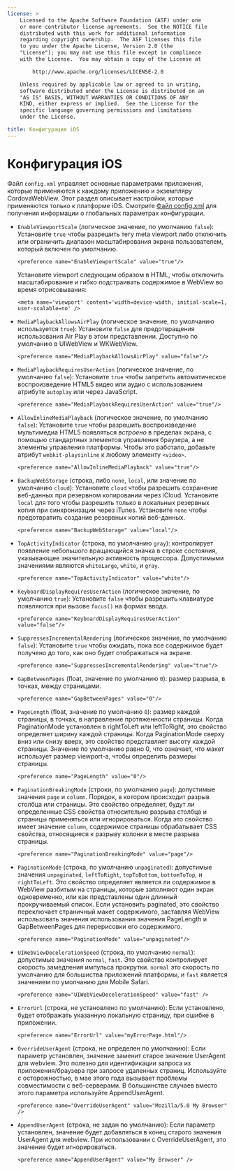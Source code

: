 ```yaml
---
license: >
    Licensed to the Apache Software Foundation (ASF) under one
    or more contributor license agreements.  See the NOTICE file
    distributed with this work for additional information
    regarding copyright ownership.  The ASF licenses this file
    to you under the Apache License, Version 2.0 (the
    "License"); you may not use this file except in compliance
    with the License.  You may obtain a copy of the License at

        http://www.apache.org/licenses/LICENSE-2.0

    Unless required by applicable law or agreed to in writing,
    software distributed under the License is distributed on an
    "AS IS" BASIS, WITHOUT WARRANTIES OR CONDITIONS OF ANY
    KIND, either express or implied.  See the License for the
    specific language governing permissions and limitations
    under the License.

title: Конфигурация iOS
---
```


# Конфигурация iOS

Файл `config.xml` управляет основные параметрами приложения, которые применяются к каждому приложению и экземпляру CordovaWebView. Этот раздел описывает настройки, которые применяются только к платформе iOS. Смотрите [Файл config.xml][1] для получения информации о глобальных параметрах конфигурации.

 [1]: config_ref_index.md.html#The%20config.xml%20File

*   `EnableViewportScale` (логическое значение, по умолчанию `false`): Установите `true` чтобы разрешить тегу meta viewport либо отключить или ограничить диапазон масштабирования экрана пользователем, который включен по умолчанию.

        <preference name="EnableViewportScale" value="true"/>

    Установите viewport следующим образом в HTML, чтобы отключить масштабирование и гибко подстраивать содержимое в WebView во время отрисовывания:

        <meta name='viewport' content='width=device-width, initial-scale=1, user-scalable=no' />

*   `MediaPlaybackAllowsAirPlay` (логическое значение, по умолчанию используется `true`): Установите `false` для предотвращения использования Air Play в этом представлении. Доступно по умолчанию в UIWebView и WKWebView.

        <preference name="MediaPlaybackAllowsAirPlay" value="false"/>

*   `MediaPlaybackRequiresUserAction` (логическое значение, по умолчанию `false`): Установите `true` чтобы запретить автоматическое воспроизведение HTML5 видео или аудио с использованием атрибуте `autoplay` или через JavaScript.

        <preference name="MediaPlaybackRequiresUserAction" value="true"/>

*   `AllowInlineMediaPlayback` (логическое значение, по умолчанию `false`): Установите `true` чтобы разрешить воспроизведение мультимедиа HTML5 появляться *встроено* в пределах экрана, с помощью стандартных элементов управления браузера, а не элементы управления платформы. Чтобы это работало, добавьте атрибут `webkit-playsinline` к любому элементу `<video>`.

        <preference name="AllowInlineMediaPlayback" value="true"/>

*   `BackupWebStorage` (строка, либо `none`, `local`, или значение по умолчанию `cloud`): Установите `cloud` чтобы разрешить сохранение веб-данных при резервном копировании через iCloud. Установите `local` для того чтобы разрешить только в локальных резервных копия при синхронизации через iTunes. Установите `none` чтобы предотвратить создание резервных копий веб-данных.

        <preference name="BackupWebStorage" value="local"/>

*   `TopActivityIndicator` (строка, по умолчанию `gray`): контролирует появление небольшого вращающийся значка в строке состояния, указывающее значительную активность процессора. Допустимыми значениями являются `whiteLarge`, `white`, и `gray`.

        <preference name="TopActivityIndicator" value="white"/>

*   `KeyboardDisplayRequiresUserAction` (логическое значение, по умолчанию `true`): Установите `false` чтобы разрешить клавиатуре появляются при вызове `focus()` на формах ввода.

        <preference name="KeyboardDisplayRequiresUserAction" value="false"/>

*   `SuppressesIncrementalRendering` (логическое значение, по умолчанию `false`): Установите `true` чтобы ожидать, пока все содержимое будет получено до того, как оно будет отображаться на экране.

        <preference name="SuppressesIncrementalRendering" value="true"/>

*   `GapBetweenPages` (float, значение по умолчанию `0`): размер разрыва, в точках, между страницами.

        <preference name="GapBetweenPages" value="0"/>

*   `PageLength` (float, значение по умолчанию `0`): размер каждой страницы, в точках, в направление протяженности страницы. Когда PaginationMode установлен в rightToLeft или leftToRight, это свойство определяет ширину каждой страницы. Когда PaginationMode сверху вниз или снизу вверх, это свойство представляет высоту каждой страницы. Значение по умолчанию равно 0, что означает, что макет использует размер viewport-а, чтобы определить размеры страницы.

        <preference name="PageLength" value="0"/>

*   `PaginationBreakingMode` (строки, по умолчанию `page`): допустимые значения `page` и `column`. Порядок, в котором происходит разрыв столбца или страницы. Это свойство определяет, будут ли определенные CSS свойства относительно разрыва столбца и страницы применяться или игнорироваться. Когда это свойство имеет значение `column`, содержимое страницы обрабатывает CSS свойства, относящиеся к разрыву колонки в месте разрыва страницы.

        <preference name="PaginationBreakingMode" value="page"/>

*   `PaginationMode` (строка, по умолчанию `unpaginated`): допустимые значения `unpaginated`, `leftToRight`, `topToBottom`, `bottomToTop`, и `rightToLeft`. Это свойство определяет является ли содержимое в WebView разбитым на страницы, которые заполняют один экран одновременно, или как представлены один длинный прокручиваемый список. Если установить paginated, это свойство переключает страничный макет содержимого, заставляя WebView использовать значения использования значения PageLength и GapBetweenPages для перерисовки его содержимого.

        <preference name="PaginationMode" value="unpaginated"/>

*   `UIWebViewDecelerationSpeed` (строка, по умолчанию `normal`): допустимые значения `normal`, `fast`. Это свойство контролирует скорость замедления импульса прокрутки. `normal` это скорость по умолчанию для большиства приложений платформы, и `fast` является значением по умолчанию для Mobile Safari.

        <preference name="UIWebViewDecelerationSpeed" value="fast" />

*   `ErrorUrl` (строка, не установлено по умолчанию): Если установлено, будет отображать указанную локальную страницу, при ошибке в приложении.

        <preference name="ErrorUrl" value="myErrorPage.html"/>

*   `OverrideUserAgent` (строка, не определен по умолчанию): Если параметр установлен, значение заменит старое значение UserAgent для webview. Это полезно для идентификации запроса из приложения/браузера при запросе удаленных страниц. Используйте с осторожностью, в мае этого года вызывает проблемы совместимости с веб-серверами. В большинстве случаев вместо этого параметра используйте AppendUserAgent.

        <preference name="OverrideUserAgent" value="Mozilla/5.0 My Browser" />

*   `AppendUserAgent` (строка, не задан по умолчанию): Если параметр установлен, значение будет добавляться в конец старого значения UserAgent для webview. При использовании с OverrideUserAgent, это значение будет игнорироваться.

        <preference name="AppendUserAgent" value="My Browser" />
